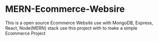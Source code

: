 # MERN-Ecommerce-Websire
This is a open source Ecommerce Website use with MongoDB, Express, React, Node(MERN) stack use this project with to make a simple Ecommerce Project 
